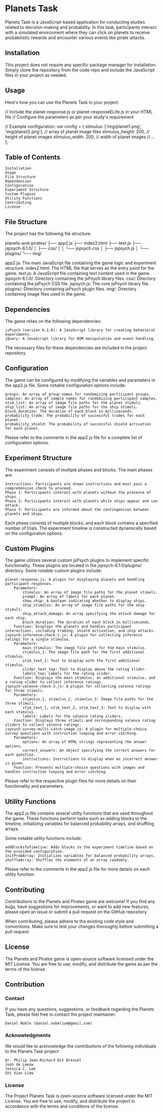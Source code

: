 # Planets Task

Planets Task is a JavaScript-based application for conducting studies related to decision-making and probability. In this task, participants interact with a simulated environment where they can click on planets to receive probabilistic rewards and encounter various events like pirate attacks.

## Installation

This project does not require any specific package manager for installation. Simply clone the repository from the code repo and include the JavaScript files in your project as needed.

## Usage

Here's how you can use the Planets Task in your project:

// Include the planet-response.js or planet-responseELife.js in your HTML file
// Configure the parameters as per your study's requirement

// Example configuration:
var config = {
stimulus: ['img/planet1.png', 'img/planet2.png'], // array of planet image files
stimulus_height: 200, // height of planet images
stimulus_width: 200, // width of planet images
// ...  
};

## Table of Contents 

    Installation
    Usage
    File Structure
    Dependencies
    Configuration
    Experiment Structure
    Custom Plugins
    Utility Functions
    Contributing
    License

## File Structure

The project has the following file structure:

planets-and-pirates/
├── app2.js
├── index2.html
├── text.js
├── jspsych-6.1.0/
│   ├── css/
│   │   └── jspsych.css
│   ├── jspsych.js
│   └── plugins/
└── img/

app2.js: The main JavaScript file containing the game logic and experiment structure.
index2.html: The HTML file that serves as the entry point for the game.
text.js: A JavaScript file containing text content used in the game.
jspsych-6.1.0/: Directory containing the jsPsych library files.
    css/: Directory containing the jsPsych CSS file.
    jspsych.js: The core jsPsych library file.
    plugins/: Directory containing jsPsych plugin files.
img/: Directory containing image files used in the game.

## Dependencies

The game relies on the following dependencies:

    jsPsych (version 6.1.0): A JavaScript library for creating behavioral experiments.
    jQuery: A JavaScript library for DOM manipulation and event handling.

The necessary files for these dependencies are included in the project repository.

## Configuration

The game can be configured by modifying the variables and parameters in the app2.js file. Some notable configuration options include:

    groups: An array of group names for randomizing participant groups.
    samples: An array of sample names for randomizing participant samples.
    stim_list: An array of image file paths for the planet stimuli.
    ship_list: An array of image file paths for the ship stimuli.
    block_duration: The duration of each block in milliseconds.
    probability_trade: The probability of successful trades for each planet.
    probability_shield: The probability of successful shield activation for each planet.

Please refer to the comments in the app2.js file for a complete list of configuration options.

## Experiment Structure

The experiment consists of multiple phases and blocks. The main phases are:

    Instructions: Participants are shown instructions and must pass a comprehension check to proceed.
    Phase 1: Participants interact with planets without the presence of ships.
    Phase 2: Participants interact with planets while ships appear and can attack.
    Phase 3: Participants are informed about the contingencies between planets and ships.

Each phase consists of multiple blocks, and each block contains a specified number of trials. The experiment timeline is constructed dynamically based on the configuration options.

## Custom Plugins

The game utilizes several custom jsPsych plugins to implement specific functionality. These plugins are located in the jspsych-6.1.0/plugins/ directory. Some notable custom plugins include:

    planet-response.js: A plugin for displaying planets and handling participant responses.
        Parameters:
            stimulus: An array of image file paths for the planet stimuli.
            prompt: An array of labels for each planet.
            show_ship: A boolean indicating whether to display ships.
            ship_stimulus: An array of image file paths for the ship stimuli.
            ship_attack_damage: An array specifying the attack damage for each ship.
            block_duration: The duration of each block in milliseconds.
        Function: Displays the planets and handles participant interactions, including trading, shield activation, and ship attacks.
    jspsych-inference-check-1.js: A plugin for collecting inference ratings for a single stimulus.
        Parameters:
            main_stimulus: The image file path for the main stimulus.
            stimulus_1: The image file path for the first additional stimulus.
            stim_text_1: Text to display with the first additional stimulus.
            slider_text_top: Text to display above the rating slider.
            labels_top: Labels for the rating slider.
        Function: Displays the main stimulus, an additional stimulus, and a rating slider to collect inference ratings.
    jspsych-valence-check-3.js: A plugin for collecting valence ratings for three stimuli.
        Parameters:
            stimulus_1, stimulus_2, stimulus_3: Image file paths for the three stimuli.
            stim_text_1, stim_text_2, stim_text_3: Text to display with each stimulus.
            labels: Labels for the valence rating sliders.
        Function: Displays three stimuli and corresponding valence rating sliders to collect valence ratings.
    jspsych-survey-multi-catch-image.js: A plugin for multiple-choice survey questions with instruction looping and error catching.
        Parameters:
            options: An array of HTML strings representing the answer options.
            correct_answers: An object specifying the correct answers for each question.
            instructions: Instructions to display when an incorrect answer is given.
        Function: Presents multiple-choice questions with images and handles instruction looping and error catching.

Please refer to the respective plugin files for more details on their functionality and parameters.

## Utility Functions

The app2.js file contains several utility functions that are used throughout the game. These functions perform tasks such as adding blocks to the timeline, initializing variables for balanced probability arrays, and shuffling arrays.

Some notable utility functions include:

    addBlocksToTimeline: Adds blocks to the experiment timeline based on the provided configuration.
    initProbArray: Initializes variables for balanced probability arrays.
    shuffleArray: Shuffles the elements of an array randomly.

Please refer to the comments in the app2.js file for more details on each utility function.

## Contributing

Contributions to the Planets and Pirates game are welcome! If you find any bugs, have suggestions for improvements, or want to add new features, please open an issue or submit a pull request on the GitHub repository.

When contributing, please adhere to the existing code style and conventions. Make sure to test your changes thoroughly before submitting a pull request.

## License

The Planets and Pirates game is open-source software licensed under the MIT License. You are free to use, modify, and distribute the game as per the terms of the license.

## Contribution

### Contact

If you have any questions, suggestions, or feedback regarding the Planets Task, please feel free to contact the project maintainer:

    Daniel Noble (daniel.nobelium@gmail.com)

### Acknowledgments

We would like to acknowledge the contributions of the following individuals to the Planets Task project:

    Dr. Philip Jean-Richard Dit Bressel
    Josh de Leeuw
    Jessica C. Lee
    Shi Xian Liew

### License

The Project Planets Task is open-source software licensed under the MIT License. You are free to use, modify, and distribute the project in accordance with the terms and conditions of the license.